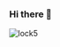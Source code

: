 ###           Hi there 👋

<!--
**SAIKIRAN-RAO/SAIKIRAN-RAO** is a ✨ _special_ ✨ repository because its `README.md` (this file) appears on your GitHub profile.

Here are some ideas to get you started:

- 🔭 I’m currently working on ...
- 🌱 I’m currently learning ...
- 👯 I’m looking to collaborate on ...
- 🤔 I’m looking for help with ...
- 💬 Ask me about ...
- 📫 How to reach me: ...
- 😄 Pronouns: ...
- ⚡ Fun fact: ...
-->
![lock5](https://github.com/SAIKIRAN-RAO/SAIKIRAN-RAO/assets/115299244/7b680f15-c962-4c9e-afc4-4b44ac09fae6)



